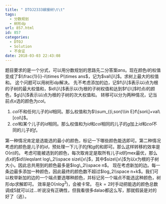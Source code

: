 ```yaml
---
title: " DTOJ2333嫁接树\t\t"
tags:
  - 分数规划
  - 树形dp
url: 857.html
id: 857
categories:
  - DTOJ
  - Solution
  - 不会证
date: 2018-03-03 22:43:08
---
```


题目要求的是一个分式，可以用分数规划的思路先二分答案$ans$。现在颜色$i$的权值变成了$\\frac{1}{i}-i\\times P\\times ans$，记为$val\[i\]$。求树上最大的权值和。 这个问题可以用树形dp解决。 先不考虑添加的边，记$f\[i\]$表示以$i$点为根的子树的最大权值和，$id\[i\]$表示以$i$为根的子树权值和达到$f\[i\]$时点$i$的颜色，$g\[i\]$表示以$i$点为根的子树的次大权值和。 转移可以分为两种情况，记当前点$x$选的颜色为$col$。

1.  $col$不和任何儿子的$id$相同。那么权值和为$\\sum_{(i,son)\\in E}f\[son\]+val\[col\]$。
2.  $col$和某个儿子的$id$相同。那么权值和为$id$和$col$相同的儿子的$g$加上$id$和$col$不同的儿子的$f$。

第一种情况肯定是选能选的最小的颜色，标记一下哪些颜色能选即可。第二种情况考虑的颜色是儿子的$id$，预处理一下儿子的$f$和$g$的和即可。那么这样转移的效率是O($n$)的。 考虑可能被选到的颜色，每次取肯定是取所有儿子$id$的mex最优，那么点$x$的$id\\leqslant log\_2\\space size\[x\]$，其中$size\[x\]$为以$x$为根的子树大小。因此总共用到的颜色最多是$log\_2\\space n$。 现在考虑新加的边。每一条边最多添加一种颜色，因此最终的颜色数不超过$log_2\\space n+k$。我们可以枚举新加的边的一个端点要选哪种颜色，并标记另一个端点不能选这种颜色，树形dp求解即可。 效率是O($nlog^3$)，会被卡常。 在$k=2$时手动把能选的颜色总数调成$5$就可以过…听说没有正确性，但我看很多dalao都这么写，那就假装是对的好了（逃）。